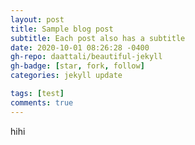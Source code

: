 ```yaml
---
layout: post
title: Sample blog post
subtitle: Each post also has a subtitle
date: 2020-10-01 08:26:28 -0400
gh-repo: daattali/beautiful-jekyll
gh-badge: [star, fork, follow]
categories: jekyll update

tags: [test]
comments: true
---
```


hihi
